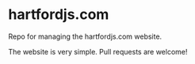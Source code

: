 hartfordjs.com
==============

Repo for managing the hartfordjs.com website.

The website is very simple. Pull requests are welcome!
